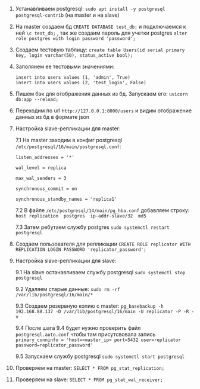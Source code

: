 1. Устанавливаем postgresql: `sudo apt install -y postgresql postgresql-contrib` (на master и на slave)
2. На master cоздаем бд `CREATE DATABASE test_db;` и подключаемся к ней `\c test_db;` , так же создаим пароль для учетки postgres `alter role postgres with login password 'password';`
3. Создаем тестовую таблицу: `create table Users(id serial primary key, login varchar(50), status_active bool);`
4. Заполянем ее тестовыми значениями:
   ```
   insert into users values (1, 'admin', True)
   insert into users values (2, 'test_login', False)
   ```
5. Пишем бэк для отображения данных из бд. Запускаем его: `uvicorn db:app --reload;`
6. Переходим по url `http://127.0.0.1:8000/users` и видим отображение данных из бд в формате json
7. Настройка slave-репликации для master:

   7.1 На master заходим в конфиг postgresql `/etc/postgresql/16/main/postgresql.conf`:
   ```
   listen_addresses = '*'

   wal_level = replica

   max_wal_senders = 3

   synchronous_commit = on

   synchronous_standby_names = 'replica1'
   ```
   7.2 В файле `/etc/postgresql/14/main/pg_hba.conf` добавляем строку: `host replication  postgres  ip-addr-slave/32  md5`
   
   7.3 Затем ребутаем службу postgres `sudo systemctl restart postgresql`

8. Создаем пользователя для репликации `CREATE ROLE replicator WITH REPLICATION LOGIN PASSWORD 'replicator_password';` 

9. Настройка slave-репликации для slave:

   9.1 На slave останавливаем службу postgresql `sudo systemctl stop postgresql`

   9.2 Удаляем старые данные: `sudo rm -rf /var/lib/postgresql/16/main/*`

   9.3 Создаем резервную копию с master: `pg_basebackup -h 192.168.88.137 -D /var/lib/postgresql/16/main -U replicator -P -R -v`

   9.4 После шага 9.4 будет нужно проверить файл `postgresql.auto.conf` чтобы там присутсвовала запись `primary_conninfo = 'host=<master_ip> port=5432 user=replicator password=replicator_password'`

   9.5 Запускаем службу postgresql `sudo systemctl start postgresql`

10. Проверяем на master: `SELECT * FROM pg_stat_replication;`

11. Проверяем на slave: `SELECT * FROM pg_stat_wal_receiver;`



